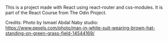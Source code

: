 This is a project made with React using react-router and css-modules. It is part of the React Course from The Odin Project.

Credits:
Photo by Ismael Abdal Naby studio: https://www.pexels.com/photo/man-in-white-suit-wearing-brown-hat-standing-on-green-grass-field-14544169/